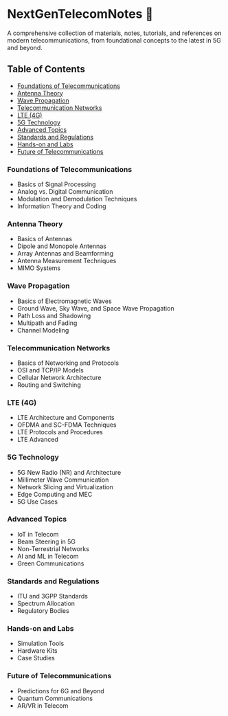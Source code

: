 # NextGenTelecomNotes 📡

A comprehensive collection of materials, notes, tutorials, and references on modern telecommunications, from foundational concepts to the latest in 5G and beyond.

## Table of Contents

- [Foundations of Telecommunications](#foundations-of-telecommunications)
- [Antenna Theory](#antenna-theory)
- [Wave Propagation](#wave-propagation)
- [Telecommunication Networks](#telecommunication-networks)
- [LTE (4G)](#lte-4g)
- [5G Technology](#5g-technology)
- [Advanced Topics](#advanced-topics)
- [Standards and Regulations](#standards-and-regulations)
- [Hands-on and Labs](#hands-on-and-labs)
- [Future of Telecommunications](#future-of-telecommunications)

### Foundations of Telecommunications

- Basics of Signal Processing
- Analog vs. Digital Communication
- Modulation and Demodulation Techniques
- Information Theory and Coding

### Antenna Theory

- Basics of Antennas
- Dipole and Monopole Antennas
- Array Antennas and Beamforming
- Antenna Measurement Techniques
- MIMO Systems

### Wave Propagation

- Basics of Electromagnetic Waves
- Ground Wave, Sky Wave, and Space Wave Propagation
- Path Loss and Shadowing
- Multipath and Fading
- Channel Modeling

### Telecommunication Networks

- Basics of Networking and Protocols
- OSI and TCP/IP Models
- Cellular Network Architecture
- Routing and Switching

### LTE (4G)

- LTE Architecture and Components
- OFDMA and SC-FDMA Techniques
- LTE Protocols and Procedures
- LTE Advanced

### 5G Technology

- 5G New Radio (NR) and Architecture
- Millimeter Wave Communication
- Network Slicing and Virtualization
- Edge Computing and MEC
- 5G Use Cases

### Advanced Topics

- IoT in Telecom
- Beam Steering in 5G
- Non-Terrestrial Networks
- AI and ML in Telecom
- Green Communications

### Standards and Regulations

- ITU and 3GPP Standards
- Spectrum Allocation
- Regulatory Bodies

### Hands-on and Labs

- Simulation Tools
- Hardware Kits
- Case Studies

### Future of Telecommunications

- Predictions for 6G and Beyond
- Quantum Communications
- AR/VR in Telecom
